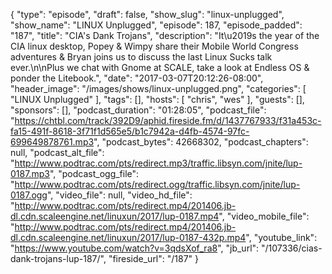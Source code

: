 {
  "type": "episode",
  "draft": false,
  "show_slug": "linux-unplugged",
  "show_name": "LINUX Unplugged",
  "episode": 187,
  "episode_padded": "187",
  "title": "CIA's Dank Trojans",
  "description": "It\u2019s the year of the CIA linux desktop, Popey & Wimpy share their Mobile World Congress adventures & Bryan joins us to discuss the last Linux Sucks talk ever.\n\nPlus we chat with Gnome at SCALE, take a look at Endless OS & ponder the Litebook.",
  "date": "2017-03-07T20:12:26-08:00",
  "header_image": "/images/shows/linux-unplugged.png",
  "categories": [
    "LINUX Unplugged"
  ],
  "tags": [],
  "hosts": [
    "chris",
    "wes"
  ],
  "guests": [],
  "sponsors": [],
  "podcast_duration": "01:28:05",
  "podcast_file": "https://chtbl.com/track/392D9/aphid.fireside.fm/d/1437767933/f31a453c-fa15-491f-8618-3f71f1d565e5/b1c7942a-d4fb-4574-97fc-699649878761.mp3",
  "podcast_bytes": 42668302,
  "podcast_chapters": null,
  "podcast_alt_file": "http://www.podtrac.com/pts/redirect.mp3/traffic.libsyn.com/jnite/lup-0187.mp3",
  "podcast_ogg_file": "http://www.podtrac.com/pts/redirect.ogg/traffic.libsyn.com/jnite/lup-0187.ogg",
  "video_file": null,
  "video_hd_file": "http://www.podtrac.com/pts/redirect.mp4/201406.jb-dl.cdn.scaleengine.net/linuxun/2017/lup-0187.mp4",
  "video_mobile_file": "http://www.podtrac.com/pts/redirect.mp4/201406.jb-dl.cdn.scaleengine.net/linuxun/2017/lup-0187-432p.mp4",
  "youtube_link": "https://www.youtube.com/watch?v=3qdsXof_ra8",
  "jb_url": "/107336/cias-dank-trojans-lup-187/",
  "fireside_url": "/187"
}

